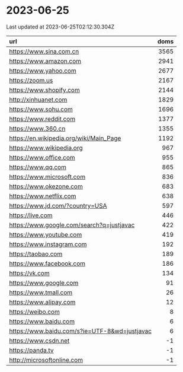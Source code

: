# 2023-06-25

<!-- BEGIN -->
Last updated at 2023-06-25T02:12:30.304Z

url | doms
:- | -:
https://www.sina.com.cn | 3565
https://www.amazon.com | 2941
https://www.yahoo.com | 2677
https://zoom.us | 2167
https://www.shopify.com | 2144
http://xinhuanet.com | 1829
https://www.sohu.com | 1696
https://www.reddit.com | 1377
https://www.360.cn | 1355
https://en.wikipedia.org/wiki/Main_Page | 1192
https://www.wikipedia.org | 967
https://www.office.com | 955
https://www.qq.com | 865
https://www.microsoft.com | 836
https://www.okezone.com | 683
https://www.netflix.com | 638
https://www.jd.com/?country=USA | 597
https://live.com | 446
https://www.google.com/search?q=justjavac | 422
https://www.youtube.com | 419
https://www.instagram.com | 192
https://taobao.com | 189
https://www.facebook.com | 186
https://vk.com | 134
https://www.google.com | 91
https://www.tmall.com | 26
https://www.alipay.com | 12
https://weibo.com | 8
https://www.baidu.com | 6
https://www.baidu.com/s?ie=UTF-8&wd=justjavac | 6
https://www.csdn.net | -1
https://panda.tv | -1
http://microsoftonline.com | -1
<!-- END -->
